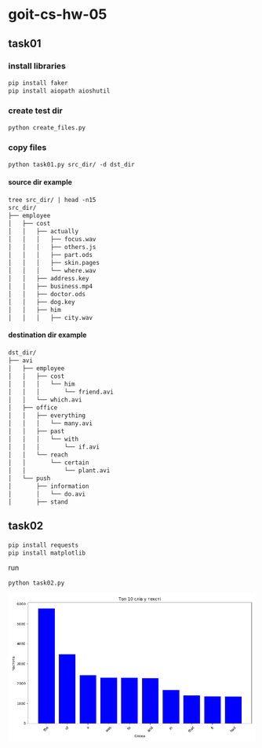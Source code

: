 # goit-cs-hw-05

## task01

### install libraries

```
pip install faker
pip install aiopath aioshutil
```

### create test dir

```
python create_files.py
```

### copy files

```
python task01.py src_dir/ -d dst_dir
```

#### source dir example

```
tree src_dir/ | head -n15
src_dir/
├── employee
│   ├── cost
│   │   ├── actually
│   │   │   ├── focus.wav
│   │   │   ├── others.js
│   │   │   ├── part.ods
│   │   │   ├── skin.pages
│   │   │   └── where.wav
│   │   ├── address.key
│   │   ├── business.mp4
│   │   ├── doctor.ods
│   │   ├── dog.key
│   │   ├── him
│   │   │   ├── city.wav

```

#### destination dir example

```
dst_dir/
├── avi
│   ├── employee
│   │   ├── cost
│   │   │   └── him
│   │   │       └── friend.avi
│   │   └── which.avi
│   ├── office
│   │   ├── everything
│   │   │   └── many.avi
│   │   ├── past
│   │   │   └── with
│   │   │       └── if.avi
│   │   └── reach
│   │       └── certain
│   │           └── plant.avi
│   └── push
│       ├── information
│       │   └── do.avi
│       ├── stand

```

## task02

```
pip install requests
pip install matplotlib
```

run

```
python task02.py
```

![top 10 words](./words01.png)
